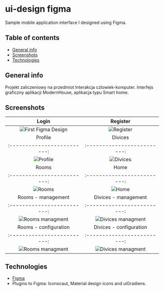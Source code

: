 # ui-design figma
Sample mobile application interface I designed using Figma.

## Table of contents
* [General info](#general-info)
* [Screenshots](#screenshots)
* [Technologies](#technologies)

## General info
Projekt zaliczeniowy na przedmiot Interakcja czlowiek-komputer.
Interfejs graficzny aplikacji ModernHouse, aplikacja typu Smart home.

## Screenshots

Login                      |  Register
:-------------------------:|:-------------------------:
![First Figma Design](https://raw.githubusercontent.com/jakubjereczek/ui-design-figma/master/login%20and%20register/Initial.jpg)|![Register](https://raw.githubusercontent.com/jakubjereczek/ui-design-figma/master/login%20and%20register/Register.jpg)
Profile                    |  Divices 
:-------------------------:|:-------------------------:
![Profile](https://raw.githubusercontent.com/jakubjereczek/ui-design-figma/master/app/Profil.jpg)|![Divices](https://raw.githubusercontent.com/jakubjereczek/ui-design-figma/master/app/Urzadzenia.jpg)
Rooms                      |  Home 
:-------------------------:|:-------------------------:
![Rooms](https://raw.githubusercontent.com/jakubjereczek/ui-design-figma/master/app/Pokoje.jpg)|![Home](https://raw.githubusercontent.com/jakubjereczek/ui-design-figma/master/app/Dom.jpg)
Rooms - management         |  Divices - management
:-------------------------:|:-------------------------:
![Rooms managment](https://raw.githubusercontent.com/jakubjereczek/ui-design-figma/master/app/Pokoj%20-%20zarzadzanie.jpg)|![Divices managment](https://raw.githubusercontent.com/jakubjereczek/ui-design-figma/master/app/Urzadzenia%20-%20zarzadzanie.jpg)
Rooms - configuration         |  Divices - configuration
:-------------------------:|:-------------------------:
![Rooms managment](https://raw.githubusercontent.com/jakubjereczek/ui-design-figma/master/app/Pokoj%20-%20zarzadzanie%20-%20konfiguracja.jpg)|![Divices managment](https://raw.githubusercontent.com/jakubjereczek/ui-design-figma/master/app/Urzadzenie%20-%20zarzadzanie%20-%20konfiguracja.jpg)

## Technologies
* [Figma](https://www.figma.com/)
* Plugins to Figma: Iconscaut, Material design icons and uiGradiens.


